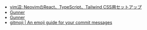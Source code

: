 - [vim沼: NeovimのReact、TypeScript、Tailwind CSS用セットアップ](https://zenn.dev/takuya/articles/4472285edbc132)
- [Gunner](https://www.gunner.work/#/googlehome/)
- [Gunner](https://www.gunner.work/#/googlehome/)
- [gitmoji | An emoji guide for your commit messages](https://gitmoji.dev/)
